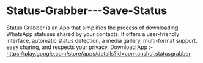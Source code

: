 # Status-Grabber---Save-Status
Status Grabber is an App that simplifies the process of downloading WhatsApp statuses shared by your contacts. It offers a user-friendly interface, automatic status detection, a media gallery, multi-format support, easy sharing, and respects your privacy. Download App :- https://play.google.com/store/apps/details?id=com.anshul.statusgrabber 
